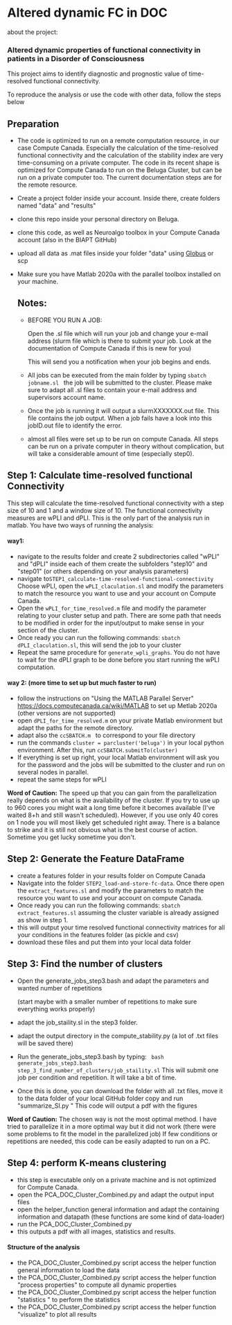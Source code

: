 # Altered dynamic FC in DOC
about the project: 
### Altered dynamic properties of functional connectivity in patients in a Disorder of Consciousness 
This project aims to identify diagnostic and prognostic value of time-resolved functional connectivity. 

To reproduce the analysis or use the code with other data, follow the steps below

## Preparation 
- The code is optimized to run on a remote computation resource, in our case Compute Canada. Especially the calculation of the time-resolved functional connectivity and the calculation of the stability index are very time-consuming on a private computer. The code in its recent shape is optimized for Compute Canada to run on the Beluga Cluster, but can be run on a private computer too. The current documentation steps are for the remote resource. 

- Create a project folder inside your account. Inside there, create folders named "data" and "results"

- clone this repo inside your personal directory on Beluga. 

- clone this code, as well as Neuroalgo toolbox in your Compute Canada account (also in the BIAPT GitHub)

- upload all data as .mat files inside your folder "data" using [Globus](https://globus.computecanada.ca/) or scp

- Make sure you have Matlab 2020a with the parallel toolbox installed on your machine. 

  ## Notes:

  - BEFORE YOU RUN A JOB: 

    Open the .sl file which will run your job and change your e-mail address (slurm file which is there to submit your job. Look at the documentation of Compute Canada if this is new for you) 

    This will send you a notification when your job begins and ends. 

  - All jobs can be executed from the main folder by typing  `sbatch jobname.sl `  the job will be submitted to the cluster. Please make sure to adapt all .sl files to contain your e-mail address and supervisors account name. 

  - Once the job is running it will output a slurmXXXXXXX.out file. This file contains the job output. When a job fails have a look into this jobID.out file to identify the error.   

  - almost all files were set up to be run on compute Canada. All steps can be run on a private computer in theory without complication, but will take a considerable amount of time (especially step0). 

## Step 1: Calculate time-resolved functional Connectivity

This step will calculate the time-resolved functional connectivity with a step size of 10 and 1 and a window size of 10. The functional connectivity measures are wPLI and dPLI. This is the only part of the analysis run in matlab. You have two ways of running the analysis:  

#### way1:  

- navigate to the results folder and create 2 subdirectories called "wPLI" and "dPLI" inside each of them create the subfolders "step10" and "step01"  (or others depending on your analysis parameters)
- navigate to`STEP1_calculate-time-resolved-functional-connectivity ` Choose wPLI, open the `wPLI_claculation.sl` and modify the parameters to match the resource you want to use and your account on Compute Canada.
- Open the `wPLI_for_time_resolved.m` file and modify the parameter relating to your cluster setup and path. There are some path that needs to be modified in order for the input/output to make sense in your section of the cluster. 
- Once ready you can run the following commands: `sbatch  dPLI_claculation.sl`, this will send the job to your cluster
- Repeat the same procedure for `generate_wpli_graphs`. You do not have to wait for the dPLI graph to be done before you start running the wPLI computation.

#### way 2: (more time to set up but much faster to run) 

- follow the instructions on "Using the MATLAB Parallel Server" https://docs.computecanada.ca/wiki/MATLAB to set up Metlab 2020a (other versions are not supported) 
- open  `dPLI_for_time_resolved.m` on your private Matlab environment but adapt the paths for the remote directory.  
- adapt also the `ccSBATCH.m `  to correspond to your file directory
- run the commands `cluster = parcluster('beluga')` in your local python environment. After this, run `ccSBATCH.submitTo(cluster)`
- If everything is set up right, your local Matlab environment will ask you for the password and the jobs will be submitted to the cluster and run on several nodes in parallel. 
- repeat the same steps for wPLI

**Word of Caution:** The speed up that you can gain from the parallelization really depends on what is the availability of the cluster. If you try to use up to 960 cores you might wait a long time before it becomes available (I've waited 8+h and still wasn't scheduled). However, if you use only 40 cores on 1 node you will most likely get scheduled right away. There is a balance to strike and it is still not obvious what is the best course of action. Sometime you get lucky sometime you don't.



## Step 2: Generate the Feature DataFrame
- create a features folder in your results folder on Compute Canada
- Navigate into the folder `STEP2_load-and-store-fc-data`. Once there open the `extract_features.sl` and modify the parameters to match the resource you want to use and your account on compute Canada. 
- Once ready you can run the following commands: `sbatch extract_features.sl` assuming the cluster variable is already assigned as show in step 1.
- this will output your time resolved functional connectivity matrices for all your conditions in the features folder (as pickle and csv)
- download these files and put them into your local data folder



## Step 3: Find the number of clusters

- Open the generate_jobs_step3.bash and adapt the parameters and wanted number of repetitions

  (start maybe with a smaller number of repetitions to make sure everything works properly)

- adapt the job_staility.sl in the step3 folder. 

- adapt the output directory in the compute_stability.py (a lot of .txt files will be saved there)

- Run the generate_jobs_step3.bash by typing: ` bash generate_jobs_step3.bash step_3_find_number_of_clusters/job_staility.sl` This will submit one job per condition and repetition. It will take a bit of time. 

- Once this is done, you can download the folder with all .txt files, move it to the data folder of your local GitHub folder copy and run "summarize_SI.py " This code will output a pdf with the figures

**Word of Caution:** The chosen way is not the most optimal method. I have tried to parallelize it in a more optimal way but it did not work (there were some problems to fit the model in the parallelized job) If few conditions or repetitions are needed, this code can be easily adapted to run on a PC.  



## Step 4: perform K-means clustering

- this step is executable only on a private machine and is not optimized for Compute Canada. 
- open the PCA_DOC_Cluster_Combined.py and adapt the output input files 
- open the helper_function general information and adapt the containing information and datapath (these functions are some kind of data-loader)
- run the PCA_DOC_Cluster_Combined.py 
- this outputs a pdf with all images, statistics and results. 

 

#### Structure of the analysis 

- the PCA_DOC_Cluster_Combined.py script access the helper function  general information to load the data
- the PCA_DOC_Cluster_Combined.py script access the helper function  "process properties" to compute all dynamic properties 
- the PCA_DOC_Cluster_Combined.py script access the helper function  "statistics " to perform the statistics
- the PCA_DOC_Cluster_Combined.py script access the helper function  "visualize" to plot all results